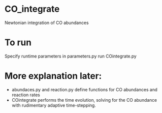 # CO_integrate
Newtonian integration of CO abundances

# To run
Specify runtime parameters in parameters.py
run COintegrate.py



# More explanation later: 
- abundaces.py and reaction.py define functions for CO abundances and reaction rates
- COintegrate performs the time evolution, solving for the CO abundance with rudimentary adaptive time-stepping. 
